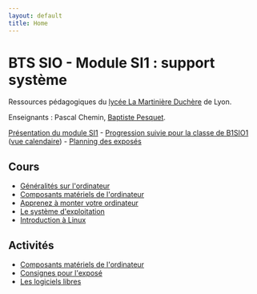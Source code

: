 ```yaml
---
layout: default
title: Home
---
```


# BTS SIO - Module SI1 : support système

Ressources pédagogiques du [lycée La Martinière Duchère](http://lmdsio.fr) de Lyon.

Enseignants : Pascal Chemin, [Baptiste Pesquet](http://bpesquet.fr).

[Présentation du module SI1](presentation) - [Progression suivie pour la classe de B1SIO1](https://trello.com/b/2FycsKlx/progression-b1sio1) ([vue calendaire](https://trello.com/b/2FycsKlx/progression-b1sio1/calendar/)) - [Planning des exposés](http://doodle.com/poll/zt6v6t4riw5vcibd)

## Cours

* [Généralités sur l'ordinateur](lessons/ordinateur)
* [Composants matériels de l'ordinateur](http://prof.bpesquet.fr/cours/composants-materiels-ordinateur/)
* [Apprenez à monter votre ordinateur](https://openclassrooms.com/courses/apprenez-a-monter-votre-ordinateur)
* [Le système d'exploitation](lessons/systeme-exploitation)
* [Introduction à Linux](lessons/linux)

## Activités

* [Composants matériels de l'ordinateur](activities/composants-materiels)
* [Consignes pour l'exposé](activities/consignes-expose)
* [Les logiciels libres](activities/logiciels-libres)
